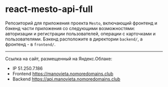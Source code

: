 # react-mesto-api-full
Репозиторий для приложения проекта `Mesto`, включающий фронтенд и бэкенд части приложения со следующими возможностями: авторизации и регистрации пользователей, операции с карточками и пользователями. Бэкенд расположите в директории `backend/`, а фронтенд - в `frontend/`. 
___
  
Ссылка на сайт, размещенный на Яндекс.Облаке:
- IP 51.250.7.186
- Frontend  https://manovieta.nomoredomains.club
- Backend  https://api.manovieta.nomoredomains.club
